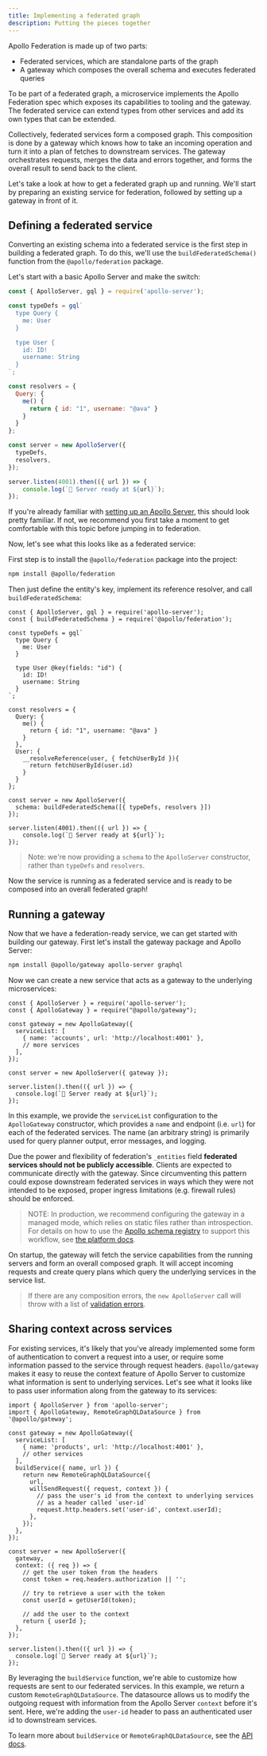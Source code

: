 ```yaml
---
title: Implementing a federated graph
description: Putting the pieces together
---
```

Apollo Federation is made up of two parts:
* Federated services, which are standalone parts of the graph
* A gateway which composes the overall schema and executes federated queries

To be part of a federated graph, a microservice implements the Apollo Federation spec which exposes its capabilities to tooling and the gateway. The federated service can extend types from other services and add its own types that can be extended.

Collectively, federated services form a composed graph. This composition is done by a gateway which knows how to take an incoming operation and turn it into a plan of fetches to downstream services. The gateway orchestrates requests, merges the data and errors together, and forms the overall result to send back to the client.

Let's take a look at how to get a federated graph up and running. We'll start by preparing an existing service for federation, followed by setting up a gateway in front of it.

## Defining a federated service

Converting an existing schema into a federated service is the first step in building a federated graph. To do this, we'll use the `buildFederatedSchema()` function from the `@apollo/federation` package.

Let's start with a basic Apollo Server and make the switch:

```javascript
const { ApolloServer, gql } = require('apollo-server');

const typeDefs = gql`
  type Query {
    me: User
  }

  type User {
    id: ID!
    username: String
  }
`;

const resolvers = {
  Query: {
    me() {
      return { id: "1", username: "@ava" }
    }
  }
};

const server = new ApolloServer({
  typeDefs,
  resolvers,
});

server.listen(4001).then(({ url }) => {
    console.log(`🚀 Server ready at ${url}`);
});
```

If you're already familiar with [setting up an Apollo Server](/essentials/server/#creating-a-server), this should look pretty familiar. If not, we recommend you first take a moment to get comfortable with this topic before jumping in to federation.

Now, let's see what this looks like as a federated service:

First step is to install the `@apollo/federation` package into the project:

```sh
npm install @apollo/federation
```

Then just define the entity's key, implement its reference resolver, and call `buildFederatedSchema`:
```javascript{2,9,21-25,29}
const { ApolloServer, gql } = require('apollo-server');
const { buildFederatedSchema } = require('@apollo/federation');

const typeDefs = gql`
  type Query {
    me: User
  }

  type User @key(fields: "id") {
    id: ID!
    username: String
  }
`;

const resolvers = {
  Query: {
    me() {
      return { id: "1", username: "@ava" }
    }
  },
  User: {
    __resolveReference(user, { fetchUserById }){
      return fetchUserById(user.id)
    }
  }
};

const server = new ApolloServer({
  schema: buildFederatedSchema([{ typeDefs, resolvers }])
});

server.listen(4001).then(({ url }) => {
    console.log(`🚀 Server ready at ${url}`);
});
```
> Note: we're now providing a `schema` to the `ApolloServer` constructor, rather than `typeDefs` and `resolvers`.

Now the service is running as a federated service and is ready to be composed into an overall federated graph!

## Running a gateway

Now that we have a federation-ready service, we can get started with building our gateway. First let's install the gateway package and Apollo Server:

```sh
npm install @apollo/gateway apollo-server graphql
```

Now we can create a new service that acts as a gateway to the underlying microservices:

```javascript{2,4-9,11}
const { ApolloServer } = require('apollo-server');
const { ApolloGateway } = require("@apollo/gateway");

const gateway = new ApolloGateway({
  serviceList: [
    { name: 'accounts', url: 'http://localhost:4001' },
    // more services
  ],
});

const server = new ApolloServer({ gateway });

server.listen().then(({ url }) => {
  console.log(`🚀 Server ready at ${url}`);
});
```

In this example, we provide the `serviceList` configuration to the `ApolloGateway` constructor, which provides a `name` and endpoint (i.e. `url`) for each of the federated services. The name (an arbitrary string) is primarily used for query planner output, error messages, and logging.

Due the power and flexibility of federation's `_entities` field **federated services should not be publicly accessible**.  Clients are expected to communicate directly with the gateway.  Since circumventing this pattern could expose downstream federated services in ways which they were not intended to be exposed, proper ingress limitations (e.g. firewall rules) should be enforced.

> NOTE: In production, we recommend configuring the gateway in a managed mode, which relies on static files rather than introspection. For details on how to use the [Apollo schema registry](https://www.apollographql.com/docs/platform/schema-registry/) to support this workflow, see [the platform docs](https://www.apollographql.com/docs/platform/federation/).

On startup, the gateway will fetch the service capabilities from the running servers and form an overall composed graph. It will accept incoming requests and create query plans which query the underlying services in the service list.

> If there are any composition errors, the `new ApolloServer` call will throw with a list of [validation errors](/federation/errors/).

## Sharing context across services
For existing services, it's likely that you've already implemented some form of authentication to convert a request into a user, or require some information passed to the service through request headers. `@apollo/gateway` makes it easy to reuse the context feature of Apollo Server to customize what information is sent to underlying services. Let's see what it looks like to pass user information along from the gateway to its services:

```javascript{9-18,23-32}
import { ApolloServer } from 'apollo-server';
import { ApolloGateway, RemoteGraphQLDataSource } from '@apollo/gateway';

const gateway = new ApolloGateway({
  serviceList: [
    { name: 'products', url: 'http://localhost:4001' },
    // other services
  ],
  buildService({ name, url }) {
    return new RemoteGraphQLDataSource({
      url,
      willSendRequest({ request, context }) {
        // pass the user's id from the context to underlying services
        // as a header called `user-id`
        request.http.headers.set('user-id', context.userId);
      },
    });
  },
});

const server = new ApolloServer({
  gateway,
  context: ({ req }) => {
    // get the user token from the headers
    const token = req.headers.authorization || '';

    // try to retrieve a user with the token
    const userId = getUserId(token);

    // add the user to the context
    return { userId };
  },
});

server.listen().then(({ url }) => {
  console.log(`🚀 Server ready at ${url}`);
});
```

By leveraging the `buildService` function, we're able to customize how requests are sent to our federated services. In this example, we return a custom `RemoteGraphQLDataSource`. The datasource allows us to modify the outgoing request with information from the Apollo Server `context` before it's sent. Here, we're adding the `user-id` header to pass an authenticated user id to downstream services.

To learn more about `buildService` or `RemoteGraphQLDataSource`, see the [API docs](/api/apollo-gateway/).
